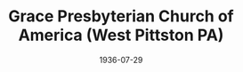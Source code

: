 ---
date: &id001 1936-07-29
end_date: null
location:
  address: null
  city: West Pittston
  state: PA
minister:
- end: 1938-01-01
  name: Reginald Voorhees
  start: 1936-01-01
  type: Pastor
ministers:
- Reginald Voorhees
name: Grace Presbyterian Church of America
names: null
origination_date: *id001
raw_data: 'PA West Pittston


  Grace Presbyterian Church of America (July 29, 1936-January 17, 1938)

  Pastor: Reginald Voorhees, 1936-38

  '
received_from: null
states:
- PA
status:
  active: false
  end_date: 1938-01-17
  reason: null
  received_from: null
  withdrawal_to: null
title: Grace Presbyterian Church of America (West Pittston PA)
year_established:
- 1936

---